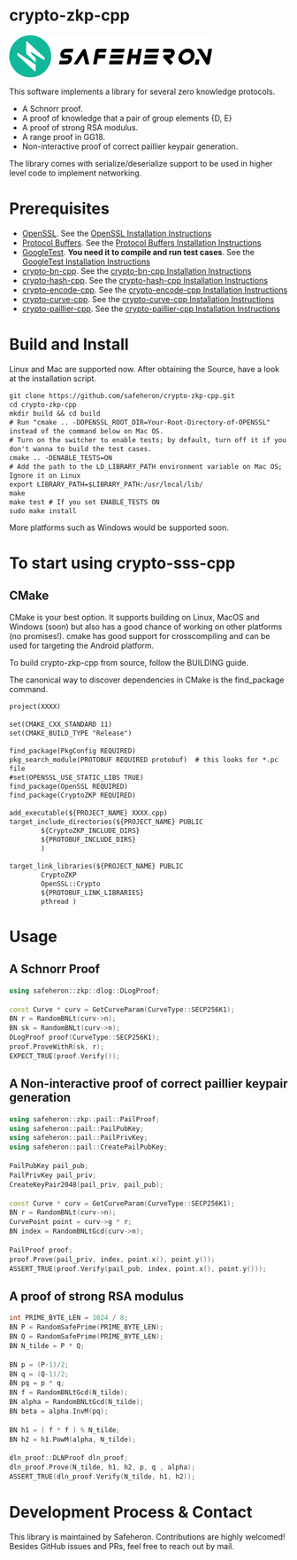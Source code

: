 # crypto-zkp-cpp

![img](../src/crypto-zkp-cpp/doc/logo.png)

This software implements a library for several zero knowledge protocols.
- A Schnorr proof.
- A proof of knowledge that a pair of group elements {D, E}
- A proof of strong RSA modulus.
- A range proof in GG18.
- Non-interactive proof of correct paillier keypair generation.

The library comes with serialize/deserialize support to be used in higher level code to implement networking.

# Prerequisites

- [OpenSSL](https://github.com/openssl/openssl#documentation). See the [OpenSSL Installation Instructions](../src/crypto-zkp-cpp/doc/OpenSSL-Installation.md)
- [Protocol Buffers](https://github.com/protocolbuffers/protobuf.git). See the [Protocol Buffers Installation Instructions](../src/crypto-zkp-cpp/doc/Protocol-Buffers-Installation.md)
- [GoogleTest](https://github.com/google/googletest). **You need it to compile and run test cases**. See the [GoogleTest Installation Instructions](../src/crypto-zkp-cpp/doc/GoogleTest-Installation.md)
- [crypto-bn-cpp](https://github.com/safeheron/crypto-bn-cpp.git). See the [crypto-bn-cpp Installation Instructions](https://github.com/safeheron/crypto-bn-cpp/blob/main/README.md#build-and-install)
- [crypto-hash-cpp](https://github.com/safeheron/crypto-hash-cpp.git). See the [crypto-hash-cpp Installation Instructions](https://github.com/safeheron/crypto-hash-cpp/blob/main/README.md#build-and-install)
- [crypto-encode-cpp](https://github.com/safeheron/crypto-encode-cpp.git). See the [crypto-encode-cpp Installation Instructions](https://github.com/safeheron/crypto-encode-cpp/blob/main/README.md#build-and-install)
- [crypto-curve-cpp](https://github.com/safeheron/crypto-curve-cpp.git). See the [crypto-curve-cpp Installation Instructions](https://github.com/safeheron/crypto-curve-cpp/blob/main/README.md#build-and-install)
- [crypto-paillier-cpp](https://github.com/safeheron/crypto-paillier-cpp.git). See the [crypto-paillier-cpp Installation Instructions](https://github.com/safeheron/crypto-paillier-cpp/blob/main/README.md#build-and-install)

# Build and Install

Linux and Mac are supported now.  After obtaining the Source, have a look at the installation script.

```shell
git clone https://github.com/safeheron/crypto-zkp-cpp.git
cd crypto-zkp-cpp
mkdir build && cd build
# Run "cmake .. -DOPENSSL_ROOT_DIR=Your-Root-Directory-of-OPENSSL" instead of the command below on Mac OS.
# Turn on the switcher to enable tests; by default, turn off it if you don't wanna to build the test cases.
cmake .. -DENABLE_TESTS=ON
# Add the path to the LD_LIBRARY_PATH environment variable on Mac OS; Ignore it on Linux
export LIBRARY_PATH=$LIBRARY_PATH:/usr/local/lib/
make
make test # If you set ENABLE_TESTS ON
sudo make install
```

More platforms such as Windows would be supported soon.


# To start using crypto-sss-cpp

## CMake

CMake is your best option. It supports building on Linux, MacOS and Windows (soon) but also has a good chance of working on other platforms (no promises!). cmake has good support for crosscompiling and can be used for targeting the Android platform.

To build crypto-zkp-cpp from source, follow the BUILDING guide.

The canonical way to discover dependencies in CMake is the find_package command.

```shell
project(XXXX)

set(CMAKE_CXX_STANDARD 11)
set(CMAKE_BUILD_TYPE "Release")

find_package(PkgConfig REQUIRED)
pkg_search_module(PROTOBUF REQUIRED protobuf)  # this looks for *.pc file
#set(OPENSSL_USE_STATIC_LIBS TRUE)
find_package(OpenSSL REQUIRED)
find_package(CryptoZKP REQUIRED)

add_executable(${PROJECT_NAME} XXXX.cpp)
target_include_directories(${PROJECT_NAME} PUBLIC
        ${CryptoZKP_INCLUDE_DIRS}
        ${PROTOBUF_INCLUDE_DIRS}
        )

target_link_libraries(${PROJECT_NAME} PUBLIC
        CryptoZKP
        OpenSSL::Crypto
        ${PROTOBUF_LINK_LIBRARIES}
        pthread )
```

# Usage
## A Schnorr Proof
```c++
using safeheron::zkp::dlog::DLogProof;

const Curve * curv = GetCurveParam(CurveType::SECP256K1);
BN r = RandomBNLt(curv->n);
BN sk = RandomBNLt(curv->n);
DLogProof proof(CurveType::SECP256K1);
proof.ProveWithR(sk, r);
EXPECT_TRUE(proof.Verify());
```

## A Non-interactive proof of correct paillier keypair generation
```c++
using safeheron::zkp::pail::PailProof;
using safeheron::pail::PailPubKey;
using safeheron::pail::PailPrivKey;
using safeheron::pail::CreatePailPubKey;

PailPubKey pail_pub;
PailPrivKey pail_priv;
CreateKeyPair2048(pail_priv, pail_pub);

const Curve * curv = GetCurveParam(CurveType::SECP256K1);
BN r = RandomBNLt(curv->n);
CurvePoint point = curv->g * r;
BN index = RandomBNLtGcd(curv->n);

PailProof proof;
proof.Prove(pail_priv, index, point.x(), point.y());
ASSERT_TRUE(proof.Verify(pail_pub, index, point.x(), point.y()));
```

## A proof of strong RSA modulus
```c++
int PRIME_BYTE_LEN = 1024 / 8;
BN P = RandomSafePrime(PRIME_BYTE_LEN);
BN Q = RandomSafePrime(PRIME_BYTE_LEN);
BN N_tilde = P * Q;

BN p = (P-1)/2;
BN q = (Q-1)/2;
BN pq = p * q;
BN f = RandomBNLtGcd(N_tilde);
BN alpha = RandomBNLtGcd(N_tilde);
BN beta = alpha.InvM(pq);

BN h1 = ( f * f ) % N_tilde;
BN h2 = h1.PowM(alpha, N_tilde);

dln_proof::DLNProof dln_proof;
dln_proof.Prove(N_tilde, h1, h2, p, q , alpha);
ASSERT_TRUE(dln_proof.Verify(N_tilde, h1, h2));
```

# Development Process & Contact
This library is maintained by Safeheron. Contributions are highly welcomed! Besides GitHub issues and PRs, feel free to reach out by mail.
